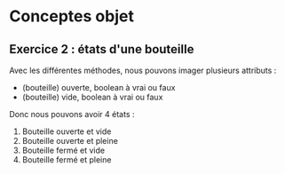 Conceptes objet
=========================

## Exercice 2 : états d'une bouteille

Avec les différentes méthodes, nous pouvons imager plusieurs attributs :
- (bouteille) ouverte, boolean à vrai ou faux
- (bouteille) vide, boolean à vrai ou faux

Donc nous pouvons avoir 4 états :
1. Bouteille ouverte et vide
2. Bouteille ouverte et pleine
3. Bouteille fermé et vide
4. Bouteille fermé et pleine

